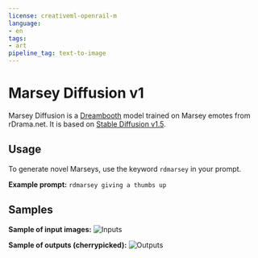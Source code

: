 ```yaml
---
license: creativeml-openrail-m
language:
- en
tags:
- art
pipeline_tag: text-to-image
---
```


# Marsey Diffusion v1
Marsey Diffusion is a [Dreambooth](https://dreambooth.github.io/) model trained on Marsey emotes from rDrama.net. It is based on [Stable Diffusion v1.5](https://huggingface.co/runwayml/stable-diffusion-v1-5).

## Usage
To generate novel Marseys, use the keyword `rdmarsey` in your prompt.

**Example prompt:** `rdmarsey giving a thumbs up`

## Samples
**Sample of input images:**
![Inputs](https://i.ibb.co/6FpJ3LY/inputs.png)

**Sample of outputs (cherrypicked):**
![Outputs](https://i.ibb.co/rQz2zWQ/outputs.png)